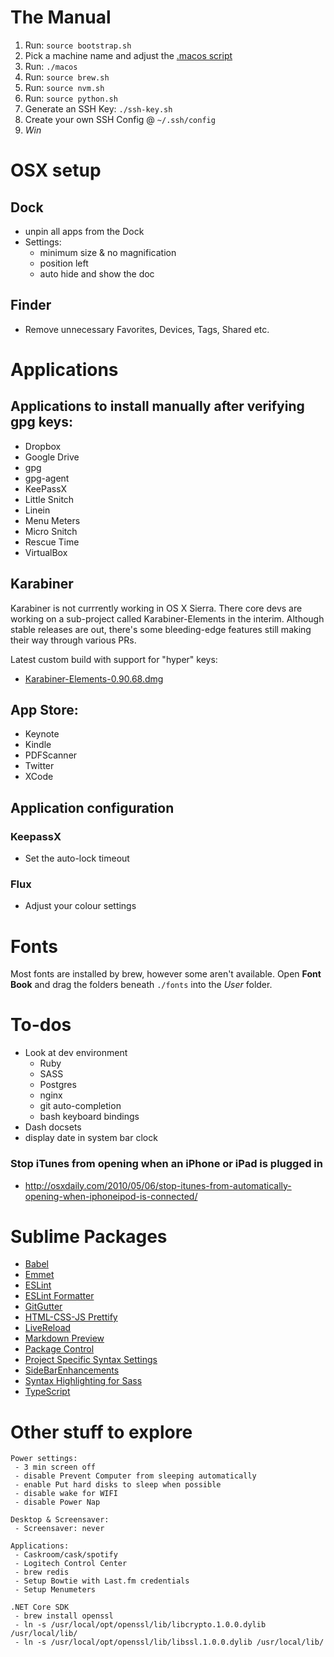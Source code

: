 # The Manual

1. Run: `source bootstrap.sh`
2. Pick a machine name and adjust the [.macos script](https://github.com/dwightgunning/dotfiles/blob/7e199e43446bfcde2280def1b2d8d90faf384660/.macos#L19-L23)
3. Run: `./macos`
4. Run: `source brew.sh`
5. Run: `source nvm.sh`
6. Run: `source python.sh`
7. Generate an SSH Key: `./ssh-key.sh`
8. Create your own SSH Config @ `~/.ssh/config`
9. *Win*

# OSX setup

## Dock
 - unpin all apps from the Dock
 - Settings:
	 - minimum size & no magnification
	 - position left
	 - auto hide and show the doc

## Finder
 - Remove unnecessary Favorites, Devices, Tags, Shared etc.

# Applications

## Applications to install manually after verifying gpg keys:
 - Dropbox
 - Google Drive
 - gpg
 - gpg-agent
 - KeePassX
 - Little Snitch
 - Linein
 - Menu Meters
 - Micro Snitch
 - Rescue Time
 - VirtualBox

## Karabiner

Karabiner is not currrently working in OS X Sierra. There core devs are working on a sub-project called Karabiner-Elements in the interim. Although stable releases are out, there's some bleeding-edge features still making their way through various PRs.

Latest custom build with support for "hyper" keys:

 - [Karabiner-Elements-0.90.68.dmg](https://github.com/tekezo/Karabiner-Elements/pull/170#issuecomment-257091685)

## App Store:
  - Keynote
  - Kindle
  - PDFScanner
  - Twitter
  - XCode

## Application configuration

### KeepassX

 - Set the auto-lock timeout

### Flux

 - Adjust your colour settings

# Fonts

Most fonts are installed by brew, however some aren't available. Open __Font Book__ and drag the folders beneath `./fonts` into the _User_ folder.

# To-dos

 - Look at dev environment
 	- Ruby
 	- SASS
 	- Postgres
 	- nginx
 	- git auto-completion
 	- bash keyboard bindings
 - Dash docsets
 - display date in system bar clock
### Stop iTunes from opening when an iPhone or iPad is plugged in
 - http://osxdaily.com/2010/05/06/stop-itunes-from-automatically-opening-when-iphoneipod-is-connected/

# Sublime Packages

- [Babel](https://packagecontrol.io/packages/Babel)
- [Emmet](https://packagecontrol.io/packages/Emmet)
- [ESLint](https://packagecontrol.io/packages/ESLint)
- [ESLint Formatter](https://packagecontrol.io/packages/ESLint-Formatter)
- [GitGutter](https://packagecontrol.io/packages/GitGutter)
- [HTML-CSS-JS Prettify](https://packagecontrol.io/packages/HTML-CSS-JS%20Prettify)
- [LiveReload](https://packagecontrol.io/packages/LiveReload)
- [Markdown Preview](https://packagecontrol.io/packages/Markdown%20Preview)
- [Package Control](https://packagecontrol.io/packages/Package%20Control)
- [Project Specific Syntax Settings](https://packagecontrol.io/packages/Project%20Specific%20Syntax%20Settings)
- [SideBarEnhancements](https://packagecontrol.io/packages/SideBarEnhancements)
- [Syntax Highlighting for Sass](https://packagecontrol.io/packages/Syntax%20Highlighting%20for%20Sass)
- [TypeScript](https://packagecontrol.io/packages/TypeScript)

# Other stuff to explore

	Power settings:
	 - 3 min screen off
	 - disable Prevent Computer from sleeping automatically
	 - enable Put hard disks to sleep when possible
	 - disable wake for WIFI
	 - disable Power Nap

	Desktop & Screensaver:
	 - Screensaver: never

	Applications:
	 - Caskroom/cask/spotify
	 - Logitech Control Center
	 - brew redis
	 - Setup Bowtie with Last.fm credentials
	 - Setup Menumeters

	.NET Core SDK
	 - brew install openssl
	 - ln -s /usr/local/opt/openssl/lib/libcrypto.1.0.0.dylib /usr/local/lib/
	 - ln -s /usr/local/opt/openssl/lib/libssl.1.0.0.dylib /usr/local/lib/
